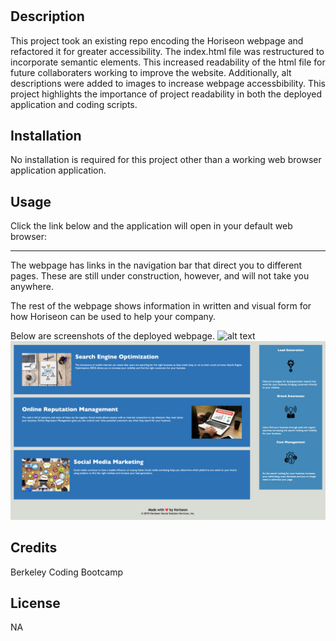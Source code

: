 
# <Refactor-Accesibilility>

## Description

This project took an existing repo encoding the Horiseon webpage and refactored it for greater accessibility. The index.html file was restructured to incorporate semantic 
elements. This increased readability of the html file for future collaboraters working to improve the website. Additionally, alt descriptions were added to images to increase webpage accessbibility. This project highlights the importance of project readability in both the deployed application and coding scripts. 


## Installation

No installation is required for this project other than a working web browser application application.

## Usage

Click the link below and the application will open in your default web browser:
________

The webpage has links in the navigation bar that direct you to different pages. These are still under construction, however, and will not take you anywhere.

The rest of the webpage shows information in written and visual form for how Horiseon can be used to help your company.

Below are screenshots of the deployed webpage.
![alt text](/assets/images/screen-shot-1.png)
![alt text](/assets/images/screenshot-2.png)


## Credits

Berkeley Coding Bootcamp

## License

NA
